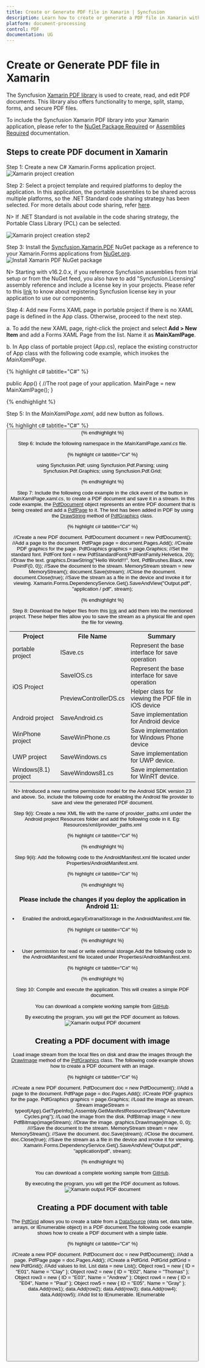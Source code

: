 ```yaml
---
title: Create or Generate PDF file in Xamarin | Syncfusion
description: Learn how to create or generate a PDF file in Xamarin with easy steps using Syncfusion Xamarin PDF library without depending on Adobe.
platform: document-processing
control: PDF
documentation: UG
---
```

# Create or Generate PDF file in Xamarin

The Syncfusion [Xamarin PDF library](https://www.syncfusion.com/document-processing/pdf-framework/xamarin/pdf-library) is used to create, read, and edit PDF documents. This library also offers functionality to merge, split, stamp, forms, and secure PDF files.

To include the Syncfusion Xamarin PDF library into your Xamarin application, please refer to the [NuGet Package Required](/file-formats/pdf/nuget-packages-required) or [Assemblies Required](/file-formats/pdf/assemblies-required) documentation.

## Steps to create PDF document in Xamarin

Step 1: Create a new C# Xamarin.Forms application project.
![Xamarin project creation](Xamarin_images/Xamarin_project_creation.jpg)

Step 2: Select a project template and required platforms to deploy the application. In this application, the portable assemblies to be shared across multiple platforms, so the .NET Standard code sharing strategy has been selected. For more details about code sharing, refer [here](https://learn.microsoft.com/en-us/xamarin/cross-platform/app-fundamentals/code-sharing).

N> If .NET Standard is not available in the code sharing strategy, the Portable Class Library (PCL) can be selected.

![Xamarin project creation step2](Xamarin_images/Select_blank_app.jpg)

Step 3: Install the [Syncfusion.Xamarin.PDF](https://www.nuget.org/packages/Syncfusion.Xamarin.PDF/) NuGet package as a reference to your Xamarin.Forms applications from [NuGet.org](https://www.nuget.org/).
![Install Xamarin PDF NuGet package](Xamarin_images/NuGet_package.jpg)

N> Starting with v16.2.0.x, if you reference Syncfusion assemblies from trial setup or from the NuGet feed, you also have to add "Syncfusion.Licensing" assembly reference and include a license key in your projects. Please refer to this [link](https://help.syncfusion.com/common/essential-studio/licensing/overview) to know about registering Syncfusion license key in your application to use our components.

Step 4: Add new Forms XAML page in portable project if there is no XAML page is defined in the App class. Otherwise, proceed to the next step.

a. To add the new XAML page, right-click the project and select **Add > New Item** and add a Forms XAML Page from the list. Name it as **MainXamlPage**.

b. In App class of portable project (App.cs), replace the existing constructor of App class with the following code example, which invokes the *MainXamlPage*.

{% highlight c# tabtitle="C#" %}

public App()
{
    //The root page of your application.
    MainPage = new MainXamlPage();
}

{% endhighlight %}

Step 5: In the *MainXamlPage.xaml*, add new button as follows.

{% highlight c# tabtitle="C#" %}
<ContentPage xmlns="http://xamarin.com/schemas/2014/forms"
             xmlns:x="http://schemas.microsoft.com/winfx/2009/xaml"
             x:Class="GettingStarted. MainXamlPage">
<StackLayout VerticalOptions="Center">
<Button Text="Generate Document" Clicked="OnButtonClicked" HorizontalOptions="Center"/>
</StackLayout>
</ContentPage>
{% endhighlight %}

Step 6: Include the following namespace in the *MainXamlPage.xaml.cs* file.

{% highlight c# tabtitle="C#" %}

using Syncfusion.Pdf;
using Syncfusion.Pdf.Parsing;
using Syncfusion.Pdf.Graphics;
using Syncfusion.Pdf.Grid;

{% endhighlight %}

Step 7: Include the following code example in the click event of the button in *MainXamlPage.xaml.cs*, to create a PDF document and save it in a stream. In this code example, the [PdfDocument](https://help.syncfusion.com/cr/file-formats/Syncfusion.Pdf.PdfDocument.html) object represents an entire PDF document that is being created and add a [PdfPage](https://help.syncfusion.com/cr/file-formats/Syncfusion.Pdf.PdfPage.html) to it. The text has been added in PDF by using the [DrawString](https://help.syncfusion.com/cr/file-formats/Syncfusion.Pdf.Graphics.PdfGraphics.html#Syncfusion_Pdf_Graphics_PdfGraphics_DrawString_System_String_Syncfusion_Pdf_Graphics_PdfFont_Syncfusion_Pdf_Graphics_PdfBrush_System_Drawing_PointF_) method of [PdfGraphics](https://help.syncfusion.com/cr/file-formats/Syncfusion.Pdf.Graphics.PdfGraphics.html) class. 
 
{% highlight c# tabtitle="C#" %}

//Create a new PDF document.
PdfDocument document = new PdfDocument();
//Add a page to the document.
PdfPage page = document.Pages.Add();
//Create PDF graphics for the page.
PdfGraphics graphics = page.Graphics;
//Set the standard font.
PdfFont font = new PdfStandardFont(PdfFontFamily.Helvetica, 20);
//Draw the text.
graphics.DrawString("Hello World!!!", font, PdfBrushes.Black, new PointF(0, 0));
//Save the document to the stream.
MemoryStream stream = new MemoryStream();
document.Save(stream);
//Close the document.
document.Close(true);
//Save the stream as a file in the device and invoke it for viewing.
Xamarin.Forms.DependencyService.Get<ISave>().SaveAndView("Output.pdf", "application / pdf", stream);

{% endhighlight %}

Step 8: Download the helper files from this [link](https://www.syncfusion.com/downloads/support/directtrac/general/ze/Helper_Class1305995392) and add them into the mentioned project. These helper files allow you to save the stream as a physical file and open the file for viewing.

<table>
  <tr>
    <th>Project</th>
    <th>File Name</th>
	<th>Summary</th>
  </tr>
  <tr>
    <td>portable project</td>
    <td>ISave.cs </td>
	<td>Represent the base interface for save operation</td>	
  </tr>
  <tr>
    <td rowspan="2">iOS Project</td>
    <td>SaveIOS.cs</td>
	<td>Represent the base interface for save operation</td>	
  </tr>
   <tr>    
    <td>PreviewControllerDS.cs</td>
	<td>Helper class for viewing the PDF file in iOS device</td>	
  </tr>
  <tr>
    <td>Android project</td>
    <td>SaveAndroid.cs</td>
	<td>Save implementation for Android device</td>	
  </tr>
  <tr>
    <td>WinPhone project</td>
    <td>SaveWinPhone.cs</td>
	<td>Save implementation for Windows Phone device</td>	
  </tr>
  <tr>
    <td>UWP project</td>
    <td>SaveWindows.cs</td>
	<td>Save implementation for UWP device.</td>	
  </tr>
  <tr>
    <td>Windows(8.1) project </td>
    <td>SaveWindows81.cs</td>
	<td>Save implementation for WinRT device.</td>	
  </tr>     
</table>

N> Introduced a new runtime permission model for the Android SDK version 23 and above. So, include the following code for enabling the Android file provider to save and view the generated PDF document.

Step 9(i): Create a new XML file with the name of provider_paths.xml under the Android project Resources folder and add the following code in it.
Eg: Resources/xml/provider_paths.xml

{% highlight c# tabtitle="C#" %}
<?xml version="1.0" encoding="UTF-8" ?>
<paths xmlns:android="http://schemas.android.com/apk/res/android">
<external-path name="external_files" path="."/>
</paths>
{% endhighlight %}

Step 9(ii): Add the following code to the AndroidManifest.xml file located under Properties/AndroidManifest.xml.

{% highlight c# tabtitle="C#" %}
<?xml version="1.0" encoding="utf-8"?>
<manifest xmlns:android="http://schemas.android.com/apk/res/android" android:versionCode="1" android:versionName="1.0" package="com.companyname. GettingStarted ">
<uses-sdk android:minSdkVersion="19" android:targetSdkVersion="27" />
<application android:label=" GettingStarted.Android" android:requestLegacyExternalStorage="true">
<provider android:name="android.support.v4.content.FileProvider"
android:authorities="${applicationId}.provider"
android:exported="false"
android:grantUriPermissions="true">
<meta-data android:name="android.support.FILE_PROVIDER_PATHS"
android:resource="@xml/provider_paths" />
</provider>
</application>
</manifest>
{% endhighlight %}

### Please include the changes if you deploy the application in Android 11:

* Enabled the androidLegacyExtranalStorage in the AndroidManifest.xml file.

{% highlight c# tabtitle="C#" %}

<application android:label=" PDFXamarinSample.Android" android:requestLegacyExternalStorage="true">

{% endhighlight %}

* User permission for read or write external storage.Add the following code to the AndroidManifest.xml file located under Properties/AndroidManifest.xml.

{% highlight c# tabtitle="C#" %}

<uses-permission android:name="android.permission.WRITE_EXTERNAL_STORAGE">
</uses-permission>
<uses-permission android:name="android.permission.READ_EXTERNAL_STORAGE" />

{% endhighlight %}

Step 10: Compile and execute the application. This will creates a simple PDF document.

You can download a complete working sample from [GitHub](https://github.com/SyncfusionExamples/PDF-Examples/tree/master/Getting%20Started/Xamarin/CreatePDFDocument).

By executing the program, you will get the PDF document as follows.
![Xamarin output PDF document](GettingStarted_images/pdf-generation-output.png)
 
## Creating a PDF document with image

Load image stream from the local files on disk and draw the images through the [DrawImage](https://help.syncfusion.com/cr/file-formats/Syncfusion.Pdf.Graphics.PdfGraphics.html#Syncfusion_Pdf_Graphics_PdfGraphics_DrawImage_Syncfusion_Pdf_Graphics_PdfImage_System_Single_System_Single_) method of the [PdfGraphics](https://help.syncfusion.com/cr/file-formats/Syncfusion.Pdf.Graphics.PdfGraphics.html) class. The following code example shows how to create a PDF document with an image.

{% highlight c# tabtitle="C#" %}

//Create a new PDF document.
PdfDocument doc = new PdfDocument();
//Add a page to the document.
PdfPage page = doc.Pages.Add();
//Create PDF graphics for the page.
PdfGraphics graphics = page.Graphics;
//Load the image as stream.
Stream imageStream = typeof(App).GetTypeInfo().Assembly.GetManifestResourceStream("Adventure Cycles.png");
//Load the image from the disk.
PdfBitmap image = new PdfBitmap(imageStream);
//Draw the image.
graphics.DrawImage(image, 0, 0);
////Save the document to the stream.
MemoryStream stream = new MemoryStream();
//Save the document.
doc.Save(stream);
//Close the document.
doc.Close(true);
//Save the stream as a file in the device and invoke it for viewing.
Xamarin.Forms.DependencyService.Get<ISave>().SaveAndView("Output.pdf", "application/pdf", stream);

{% endhighlight %}

You can download a complete working sample from [GitHub](https://github.com/SyncfusionExamples/PDF-Examples/tree/master/Getting%20Started/Xamarin/CreatePDFwithImage).

By executing the program, you will get the PDF document as follows.
![Xamarin output PDF document](GettingStarted_images/PDF_with_image.png)

## Creating a PDF document with table

The [PdfGrid](https://help.syncfusion.com/cr/file-formats/Syncfusion.Pdf.Grid.PdfGrid.html) allows you to create a table from a [DataSource](https://help.syncfusion.com/cr/file-formats/Syncfusion.Pdf.Grid.PdfGrid.html#Syncfusion_Pdf_Grid_PdfGrid_DataSource) (data set, data table, arrays, or IEnumerable object) in a PDF document.The following code example shows how to create a PDF document with a simple table.
 
{% highlight c# tabtitle="C#" %}

//Create a new PDF document.
PdfDocument doc = new PdfDocument();
//Add a page.
PdfPage page = doc.Pages.Add();
//Create a PdfGrid.
PdfGrid pdfGrid = new PdfGrid();
//Add values to list.
List<object> data = new List<object>();
Object row1 = new { ID = "E01", Name = "Clay" };
Object row2 = new { ID = "E02", Name = "Thomas" };
Object row3 = new { ID = "E03", Name = "Andrew" };
Object row4 = new { ID = "E04", Name = "Paul" };
Object row5 = new { ID = "E05", Name = "Gray" };
data.Add(row1);
data.Add(row2);
data.Add(row3);
data.Add(row4);
data.Add(row5);
//Add list to IEnumerable.
IEnumerable<object> dataTable = data;
//Assign data source.
pdfGrid.DataSource = dataTable;
//Apply built-in table style
pdfGrid.ApplyBuiltinStyle(PdfGridBuiltinStyle.GridTable4Accent1);
//Draw grid to the page of PDF document.
pdfGrid.Draw(page, new PointF(10, 10));
//Save the PDF document to stream.
MemoryStream stream = new MemoryStream();
doc.Save(stream);
//Close the document.
doc.Close(true);
//Save the stream as a file in the device and invoke it for viewing
Xamarin.Forms.DependencyService.Get<ISave>().SaveAndView("Output.pdf", "application/pdf", stream);

{% endhighlight %}

You can download a complete working sample from [GitHub](https://github.com/SyncfusionExamples/PDF-Examples/tree/master/Getting%20Started/Xamarin/CreatePDFwithTable).

By executing the program, you will get the PDF document as follows.
![Xamarin output PDF document](GettingStarted_images/PDF_with_table.png)

## Creating a simple PDF document with basic elements
The [PdfDocument](https://help.syncfusion.com/cr/file-formats/Syncfusion.Pdf.PdfDocument.html) object represents an entire PDF document that is being created. The following code example shows how to create a PDF document and add a [PdfPage](https://help.syncfusion.com/cr/file-formats/Syncfusion.Pdf.PdfPage.html) to it along with the [PdfPageSettings](https://help.syncfusion.com/cr/file-formats/Syncfusion.Pdf.PdfPageSettings.html).

{% highlight c# tabtitle="C#" %}

//Creates a new PDF document.
PdfDocument document = new PdfDocument();
//Adds page settings.
document.PageSettings.Orientation = PdfPageOrientation.Landscape;
document.PageSettings.Margins.All = 50;
//Adds a page to the document.
PdfPage page = document.Pages.Add();
PdfGraphics graphics = page.Graphics;

{% endhighlight %}

1. Essential PDF has APIs similar to the .NET GDI plus which helps to draw elements to the PDF page just like 2D drawing in .NET. 
2. Unlike System.Drawing APIs all the units are measured in point instead of pixel. 
3. In PDF, all the elements are placed in absolute positions and has the possibility for content overlapping if misplaced. 
4. Essential PDF provides the rendered bounds for each and every elements added through [PdfLayoutResult](https://help.syncfusion.com/cr/file-formats/Syncfusion.Pdf.Graphics.PdfLayoutResult.html) objects. This can be used to add successive elements and prevent content overlap.

The following code example explains how to add an image from disk to a PDF document, by providing the rectangle coordinates. 
 
{% highlight c# tabtitle="C#" %}

//Loads the image as stream.
Stream imageStream = typeof(App).GetTypeInfo().Assembly.GetManifestResourceStream("Sample.Assets.AdventureCycle.jpg");
RectangleF bounds = new RectangleF(176, 0, 390, 130);
PdfImage image = PdfImage.FromStream(imageStream);
//Draws the image to the PDF page.
page.Graphics.DrawImage(image, bounds);

{% endhighlight %}

The following methods can be used to add text to a PDF document.

1. [DrawString()](https://help.syncfusion.com/cr/file-formats/Syncfusion.Pdf.Graphics.PdfGraphics.html#Syncfusion_Pdf_Graphics_PdfGraphics_DrawString_System_String_Syncfusion_Pdf_Graphics_PdfFont_Syncfusion_Pdf_Graphics_PdfBrush_System_Drawing_PointF_) method of the [PdfGraphics](https://help.syncfusion.com/cr/file-formats/Syncfusion.Pdf.Graphics.PdfGraphics.html)
2. [PdfTextElement](https://help.syncfusion.com/cr/file-formats/Syncfusion.Pdf.Graphics.PdfTextElement.html) class.

The ```PdfTextElement``` provides the layout result of the added text by using the location of the next element that decides to prevent content overlapping. This is not available in the ```DrawString``` method. 

The following code example adds the necessary text such as address, invoice number and date to create a basic invoice application. 
 
{% highlight c# tabtitle="C#" %}

PdfBrush solidBrush = new PdfSolidBrush(new PdfColor(126, 151, 173));
bounds = new RectangleF(0, bounds.Bottom + 90, graphics.ClientSize.Width, 30);
//Draws a rectangle to place the heading in that region.
graphics.DrawRectangle(solidBrush, bounds);
//Creates a font for adding the heading in the page.
PdfFont subHeadingFont = new PdfStandardFont(PdfFontFamily.TimesRoman, 14);
//Creates a text element to add the invoice number.
PdfTextElement element = new PdfTextElement("INVOICE " + id.ToString(), subHeadingFont);
element.Brush = PdfBrushes.White;

//Draws the heading on the page.
PdfLayoutResult result = element.Draw(page, new PointF(10, bounds.Top + 8));
string currentDate = "DATE " + DateTime.Now.ToString("MM/dd/yyyy");
//Measures the width of the text to place it in the correct location.
SizeF textSize = subHeadingFont.MeasureString(currentDate);
PointF textPosition = new PointF(graphics.ClientSize.Width - textSize.Width - 10, result.Bounds.Y);
//Draws the date by using DrawString method.
graphics.DrawString(currentDate, subHeadingFont, element.Brush, textPosition);
PdfFont timesRoman = new PdfStandardFont(PdfFontFamily.TimesRoman, 10);
//Creates text elements to add the address and draw it to the page.
element = new PdfTextElement("BILL TO ", timesRoman);
element.Brush = new PdfSolidBrush(new PdfColor(126, 155, 203));
result = element.Draw(page, new PointF(10, result.Bounds.Bottom + 25));
PdfPen linePen = new PdfPen(new PdfColor(126, 151, 173), 0.70f);
PointF startPoint = new PointF(0, result.Bounds.Bottom + 3);
PointF endPoint = new PointF(graphics.ClientSize.Width, result.Bounds.Bottom + 3);
//Draws a line at the bottom of the address.
graphics.DrawLine(linePen, startPoint, endPoint);

{% endhighlight %}

Essential PDF provides two types of table models. The difference between both the table models can be referred from the link 
[Difference between PdfLightTable and PdfGrid](/file-formats/pdf/working-with-tables#difference-between-pdflighttable-and-pdfgrid "difference-between-pdflighttable-and-pdfgrid")

Since the invoice document requires only simple cell customizations, the given code example explains how to create a simple invoice table by using [PdfGrid](https://help.syncfusion.com/cr/file-formats/Syncfusion.Pdf.Grid.PdfGrid.html).
 
{% highlight c# tabtitle="C#" %}

//Creates the datasource for the table.
DataTable invoiceDetails = GetProductDetailsAsDataTable();
//Creates a PDF grid.
PdfGrid grid = new PdfGrid();
//Adds the data source.
grid.DataSource = invoiceDetails;
//Creates the grid cell styles.
PdfGridCellStyle cellStyle = new PdfGridCellStyle();
cellStyle.Borders.All = PdfPens.White;
PdfGridRow header = grid.Headers[0];
//Creates the header style.
PdfGridCellStyle headerStyle = new PdfGridCellStyle();
headerStyle.Borders.All = new PdfPen(new PdfColor(126, 151, 173));
headerStyle.BackgroundBrush = new PdfSolidBrush(new PdfColor(126, 151, 173));
headerStyle.TextBrush = PdfBrushes.White;
headerStyle.Font = new PdfStandardFont(PdfFontFamily.TimesRoman, 14f, PdfFontStyle.Regular);

//Adds cell customizations.
for (int i = 0; i < header.Cells.Count; i++)
{
if (i == 0 || i == 1)
header.Cells[i].StringFormat = new PdfStringFormat(PdfTextAlignment.Left, PdfVerticalAlignment.Middle);
else
header.Cells[i].StringFormat = new PdfStringFormat(PdfTextAlignment.Right, PdfVerticalAlignment.Middle);
}

//Applies the header style.
header.ApplyStyle(headerStyle);
cellStyle.Borders.Bottom = new PdfPen(new PdfColor(217, 217, 217), 0.70f);
cellStyle.Font = new PdfStandardFont(PdfFontFamily.TimesRoman, 12f);
cellStyle.TextBrush = new PdfSolidBrush(new PdfColor(131, 130, 136));
//Creates the layout format for grid.
PdfGridLayoutFormat layoutFormat = new PdfGridLayoutFormat();
//Creates layout format settings to allow the table pagination.
layoutFormat.Layout = PdfLayoutType.Paginate;
//Draws the grid to the PDF page.
PdfGridLayoutResult gridResult = grid.Draw(page, new RectangleF(new PointF(0, result.Bounds.Bottom + 40), new SizeF(graphics.ClientSize.Width, graphics.ClientSize.Height - 100)), layoutFormat);

{% endhighlight %} 

The following code example shows how to save the invoice document to disk and dispose the [PdfDocument](https://help.syncfusion.com/cr/file-formats/Syncfusion.Pdf.PdfDocument.html) object.
 
{% highlight c# tabtitle="C#" %}

//Save the PDF document to stream.
MemoryStream stream = new MemoryStream();
document.Save(stream);
//Close the document.
document.Close(true);
//Save the stream as a file in the device and invoke it for viewing
Xamarin.Forms.DependencyService.Get<ISave>().SaveAndView("Output.pdf", "application/pdf", stream);

{% endhighlight %}

You can download a complete working sample from [GitHub](https://github.com/SyncfusionExamples/PDF-Examples/tree/master/Getting%20Started/Xamarin/CreateInvoicePDF).

The following screenshot shows the invoice PDF document created by using Essential PDF.
![Invoice PDF document](GettingStarted_images/pdf-invoice.png)

## Filling forms

An interactive form sometimes referred to as an AcroForm, is a collection of fields for gathering information interactively from the user. A [PDF document](https://help.syncfusion.com/cr/file-formats/Syncfusion.Pdf.PdfDocument.html) or [existing PDF document](https://help.syncfusion.com/cr/file-formats/Syncfusion.Pdf.Parsing.PdfLoadedDocument.html) contain any number of fields appearing in any combination of pages, all that make a single, globally interactive form spanning the entire document.

Essential PDF allows you to [create and manipulate existing form](https://www.syncfusion.com/document-processing/pdf-framework/net/pdf-library/pdf-form-fields) in a PDF document using the [PdfForm](https://help.syncfusion.com/cr/file-formats/Syncfusion.Pdf.Interactive.PdfForm.html) class. The [PdfLoadedFormFieldCollection](https://help.syncfusion.com/cr/file-formats/Syncfusion.Pdf.Parsing.PdfLoadedFormFieldCollection.html) class represents the entire field collection of the loaded form. To work with existing form documents, the following namespaces are required.

1. Syncfusion.Pdf
2. Syncfusion.Pdf.Parsing

The following guide shows how to fill out a sample PDF form.
![Sample PDF form](GettingStarted_images/fill-pdf-forms.png)

Essential PDF allows you to fill the form fields by using [PdfLoadedField](https://help.syncfusion.com/cr/file-formats/Syncfusion.Pdf.Parsing.PdfLoadedField.html) class. You can get the form field either by using its field name or field index.
 
{% highlight c# tabtitle="C#" %}

//Loads the PDF form.
PdfLoadedDocument loadedDocument = new PdfLoadedDocument(@"JobApplication.pdf");
//Loads the form.
PdfLoadedForm form = loadedDocument.Form;
//Fills the textbox field by using index.
(form.Fields[0] as PdfLoadedTextBoxField).Text = "John";
//Fills the textbox fields by using field name.
(form.Fields["LastName"] as PdfLoadedTextBoxField).Text = "Doe";
(form.Fields["Address"] as PdfLoadedTextBoxField).Text = " John Doe \n 123 Main St \n Anytown, USA";
//Loads the radio button group.
PdfLoadedRadioButtonItemCollection radioButtonCollection = (form.Fields["Gender"] as PdfLoadedRadioButtonListField).Items;
//Checks the 'Male' option.
radioButtonCollection[0].Checked = true;
//Checks the 'business' checkbox field.
(form.Fields["Business"] as PdfLoadedCheckBoxField).Checked = true;
//Checks the 'retiree' checkbox field.
(form.Fields["Retiree"] as PdfLoadedCheckBoxField).Checked = true;
//Save the PDF document to stream.
MemoryStream stream = new MemoryStream();
loadedDocument.Save(stream);
//Close the document.
loadedDocument.Close(true);
//Save the stream as a file in the device and invoke it for viewing
Xamarin.Forms.DependencyService.Get<ISave>().SaveAndView("Output.pdf", "application/pdf", stream);

{% endhighlight %}  

You can download a complete working sample from [GitHub](https://github.com/SyncfusionExamples/PDF-Examples/tree/master/Getting%20Started/Xamarin/PDFFormFilling).

The filled form is shown in adobe reader application as follows.
![Filled PDF form](GettingStarted_images/filled-form-in-pdf.jpeg)

## Merge PDF Documents

Essential PDF supports [merging multiple PDF documents](https://www.syncfusion.com/document-processing/pdf-framework/net/pdf-library/merge-pdf) from stream using the [Merge](https://help.syncfusion.com/cr/file-formats/Syncfusion.Pdf.PdfDocumentBase.html#Syncfusion_Pdf_PdfDocumentBase_Merge_Syncfusion_Pdf_PdfDocumentBase_Syncfusion_Pdf_Parsing_PdfLoadedDocument_) method of the [PdfDocumentBase](https://help.syncfusion.com/cr/file-formats/Syncfusion.Pdf.PdfDocumentBase.html) class.

You can merge the PDF document streams by using the following code example.
 
{% highlight c# tabtitle="C#" %}

//Creates a PDF document.
PdfDocument finalDoc = new PdfDocument();
//Loads the Pdf as a stream.
Stream stream1 = typeof(App).GetTypeInfo().Assembly.GetManifestResourceStream("Sample.Assets.file1.pdf");
Stream stream2 = typeof(App).GetTypeInfo().Assembly.GetManifestResourceStream("Sample.Assets.file2.pdf");
// Creates a PDF stream for merging.
Stream[] streams = { stream1, stream2 };
// Merges PDFDocument.
PdfDocumentBase.Merge(finalDoc, streams);
//Save the PDF document to stream.
MemoryStream stream = new MemoryStream();
finalDoc.Save(stream);
//If the position is not set to '0' then the PDF will be empty.
stream.Position = 0;
//Close the document.
finalDoc.Close(true);
//Save the stream as a file in the device and invoke it for viewing
Xamarin.Forms.DependencyService.Get<ISave>().SaveAndView("Output.pdf", "application/pdf", stream);

{% endhighlight %}

You can download a complete working sample from [GitHub](https://github.com/SyncfusionExamples/PDF-Examples/tree/master/Getting%20Started/Xamarin/MergePDFs).

Click [here](https://www.syncfusion.com/document-processing/pdf-framework/xamarin) to explore the rich set of Syncfusion PDF library features.

An online sample link to [create PDF document](https://ej2.syncfusion.com/aspnetcore/PDF/HelloWorld#/material3) in ASP.NET Core. 